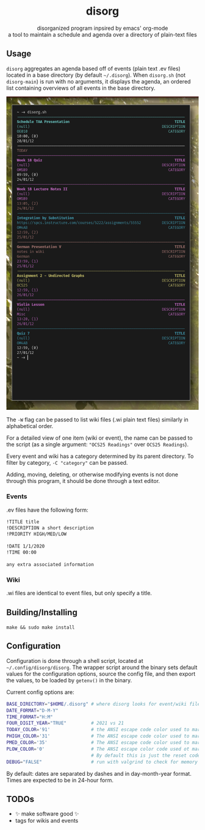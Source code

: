<h1 align="center">disorg</h1>
<p align="center">disorganized program inpsired by emacs' org-mode<br/>a tool to maintain a schedule and agenda over a directory of plain-text files</p>

## Usage
`disorg` aggregates an agenda based off of events (plain text .ev files) located in a base directory (by default `~/.disorg`). When `disorg.sh` (not `disorg-main`) is run with no arguments, it displays the agenda, an ordered list containing overviews of all events in the base directory.

![screenshot](screenshot.png)

The `-W` flag can be passed to list wiki files (.wi plain text files) similarly in alphabetical order.

For a detailed view of one item (wiki or event), the name can be passed to the script (as a single argument: `"OCS25 Readings"` over `OCS25 Readings`).

Every event and wiki has a category determined by its parent directory. To filter by category, `-C "category"` can be passed.

Adding, moving, deleting, or otherwise modifying events is not done through this program, it should be done through a text editor.

### Events
.ev files have the following form:
```
!TITLE title
!DESCRIPTION a short description
!PRIORITY HIGH/MED/LOW

!DATE 1/1/2020
!TIME 00:00

any extra associated information
```

### Wiki
.wi files are identical to event files, but only specify a title.

## Building/Installing
`make && sudo make install`

## Configuration
Configuration is done through a shell script, located at `~/.config/disorg/disorg`. The wrapper script around the binary sets default values for the configuration options, source the config file, and then export the values, to be loaded by `getenv()` in the binary.

Current config options are:
```bash
BASE_DIRECTORY="$HOME/.disorg" # where disorg looks for event/wiki files
DATE_FORMAT="D-M-Y"
TIME_FORMAT="H:M"
FOUR_DIGIT_YEAR="TRUE"         # 2021 vs 21
TODAY_COLOR='91'               # the ANSI escape code color used to mark the current time/today
PHIGH_COLOR='31'               # The ANSI escape code color used to mark high-priority events
PMED_COLOR='35'                # The ANSI escape code color used to mark medium-priority events
PLOW_COLOR='0'                 # The ANSI escape color code used ot mark low-priority events.
                               # By default this is just the reset code to remove any color.
DEBUG="FALSE"                  # run with valgrind to check for memory leaks
```

By default: dates are separated by dashes and in day-month-year format. Times are expected to be in 24-hour form.

## TODOs
* ✨ make software good ✨
* tags for wikis and events
